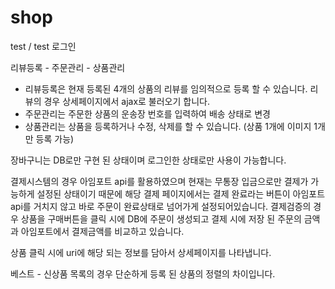 # shop


test / test 로그인

리뷰등록 - 주문관리 - 상품관리
 * 리뷰등록은 현재 등록된 4개의 상품의 리뷰를 임의적으로 등록 할 수 있습니다. 리뷰의 경우 상세페이지에서 ajax로 불러오기 합니다.
 * 주문관리는 주문한 상품의 운송장 번호를 입력하여 배송 상태로 변경
 * 상품관리는 상품을 등록하거나 수정, 삭제를 할 수 있습니다. (상품 1개에 이미지 1개만 등록 가능)

장바구니는 DB로만 구현 된 상태이며 로그인한 상태로만 사용이 가능합니다.

결제시스템의 경우 아임포트 api를 활용하였으며 현재는 무통장 입금으로만 결제가 가능하게 설정된 상태이기 때문에 
해당 결제 페이지에서는 결제 완료라는 버튼이 아임포트 api를 거치지 않고 바로 주문이 완료상태로 넘어가게 설정되어있습니다.
결제검증의 경우 상품을 구매버튼을 클릭 시에 DB에 주문이 생성되고 결제 시에 저장 된 주문의 금액과 아임포트에서 결제금액를 비교하고 있습니다.

상품 클릭 시에 uri에 해당 되는 정보를 담아서 상세페이지를 나타냅니다.

베스트 - 신상품 목록의 경우 단순하게 등록 된 상품의 정렬의 차이입니다.
